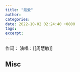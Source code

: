 ```yaml
---
title: "最爱"
author: 
categories: 
date: 2022-10-02 02:24:40 +0800
tags: 
excerpt: 
---
```



作词：
演唱：[[周慧敏]]






## Misc




